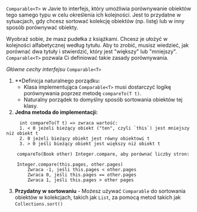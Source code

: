 `Comparable<T>` w Javie to interfejs, który umożliwia porównywanie obiektów tego samego typu w celu określenia ich kolejności. Jest to przydatne w sytuacjach, gdy chcesz sortować kolekcję obiektów (np. listę) lub w inny sposób porównywać obiekty.

Wyobraź sobie, że masz pudełka z książkami. Chcesz je ułożyć w kolejności alfabetycznej według tytułu. Aby to zrobić, musisz wiedzieć, jak porównać dwa tytuły i stwierdzić, który jest "większy" lub "mniejszy". `Comparable<T>` pozwala Ci definiować takie zasady porównywania.

*Główne cechy interfejsu* `Comparable<T>`
1. **Definicja naturalnego porządku:
   - Klasa implementująca `Comparable<T>` musi dostarczyć logikę porównywania poprzez metodę `compareTo(T t)`.
   - Naturalny porządek to domyślny sposób sortowania obiektów tej klasy.
2. **Jedna metoda do implementacji:**
```
	 int compareTo(T t) => zwraca wartość:
	 1. < 0 jeżeli bieżący obiekt ("ten", czyli `this`) jest mniejszy niż obiekt t
	 2. 0 jeżeli bieżący obiekt jest równy obiektowi t
	 3. > 0 jeśli bieżący obiekt jest większy niż obiekt t

	compareTo(Book other) Integer.compare, aby porównać liczby stron:
	
	Integer.compare(this.pages, other.pages) 
		Zwraca -1, jeśli this.pages < other.pages
		Zwraca 0, jeśli this.pages == other.pages
		Zwraca 1, jeśli this.pages > other pages
```

3. **Przydatny w sortowaniu** - Możesz używać `Comparable` do sortowania obiektów w kolekcjach, takich jak `List`, za pomocą metod takich jak `Collections.sort()` 